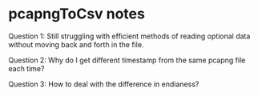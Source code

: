 # pcapngToCsv notes

Question 1: Still struggling with efficient methods of reading optional data without moving back and forth in the file.

Question 2: Why do I get different timestamp from the same pcapng file each time?

Question 3: How to deal with the difference in endianess?

